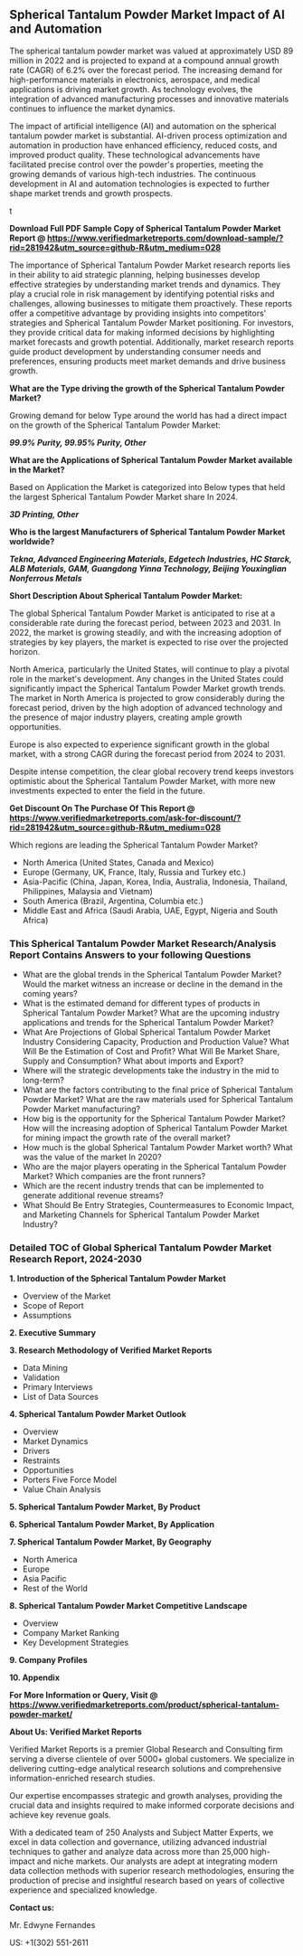 <h2>Spherical Tantalum Powder Market Impact of AI and Automation</h2><p>The spherical tantalum powder market was valued at approximately USD 89 million in 2022 and is projected to expand at a compound annual growth rate (CAGR) of 6.2% over the forecast period. The increasing demand for high-performance materials in electronics, aerospace, and medical applications is driving market growth. As technology evolves, the integration of advanced manufacturing processes and innovative materials continues to influence the market dynamics.</p><p>The impact of artificial intelligence (AI) and automation on the spherical tantalum powder market is substantial. AI-driven process optimization and automation in production have enhanced efficiency, reduced costs, and improved product quality. These technological advancements have facilitated precise control over the powder's properties, meeting the growing demands of various high-tech industries. The continuous development in AI and automation technologies is expected to further shape market trends and growth prospects.</p>t</p><p id="" class=""><strong>Download Full PDF Sample Copy of Spherical Tantalum Powder Market Report @ <a href="https://www.verifiedmarketreports.com/download-sample/?rid=281942&utm_source=github-R&utm_medium=028" target="_blank">https://www.verifiedmarketreports.com/download-sample/?rid=281942&utm_source=github-R&utm_medium=028</a></strong></p><p>The importance of&nbsp;Spherical Tantalum Powder Market research reports lies in their ability to aid strategic planning, helping businesses develop effective strategies by understanding market trends and dynamics. They play a crucial role in risk management by identifying potential risks and challenges, allowing businesses to mitigate them proactively. These reports offer a competitive advantage by providing insights into competitors' strategies and Spherical Tantalum Powder Market positioning. For investors, they provide critical data for making informed decisions by highlighting market forecasts and growth potential. Additionally, market research reports guide product development by understanding consumer needs and preferences, ensuring products meet market demands and drive business growth.</p><p><strong>What are the&nbsp;Type driving the growth of the Spherical Tantalum Powder Market?</strong></p><p id="" class="">Growing demand for below Type around the world has had a direct impact on the growth of the Spherical Tantalum Powder Market:</p><em><strong>99.9% Purity, 99.95% Purity, Other</strong></em></p><strong>What are the&nbsp;Applications&nbsp;of Spherical Tantalum Powder Market available in the Market?</strong></p><p id="" class="">Based on Application the Market is categorized into Below types that held the largest Spherical Tantalum Powder Market share In 2024.</p><em><strong>3D Printing, Other</strong></em></p><strong>Who is the largest Manufacturers of Spherical Tantalum Powder Market worldwide?</strong></p><p><em><strong>Tekna, Advanced Engineering Materials, Edgetech Industries, HC Starck, ALB Materials, GAM, Guangdong Yinna Technology, Beijing Youxinglian Nonferrous Metals</strong></em></p><p id="" class=""><strong>Short Description About Spherical Tantalum Powder Market:</strong></p><p>The global Spherical Tantalum Powder Market is anticipated to rise at a considerable rate during the forecast period, between 2023 and 2031. In 2022, the market is growing steadily, and with the increasing adoption of strategies by key players, the market is expected to rise over the projected horizon.</p><p>North America, particularly the United States, will continue to play a pivotal role in the market's development. Any changes in the United States could significantly impact the Spherical Tantalum Powder Market growth trends. The market in North America is projected to grow considerably during the forecast period, driven by the high adoption of advanced technology and the presence of major industry players, creating ample growth opportunities.</p><p>Europe is also expected to experience significant growth in the global market, with a strong CAGR during the forecast period from 2024 to 2031.</p><p>Despite intense competition, the clear global recovery trend keeps investors optimistic about the Spherical Tantalum Powder Market, with more new investments expected to enter the field in the future.</p><p id="" class=""><strong>Get Discount On The Purchase Of This Report @ <a href="https://www.verifiedmarketreports.com/ask-for-discount/?rid=281942&utm_source=github-R&utm_medium=028" target="_blank">https://www.verifiedmarketreports.com/ask-for-discount/?rid=281942&utm_source=github-R&utm_medium=028</a></strong></p>Which regions are leading the Spherical Tantalum Powder Market?</p><ul><li>North America (United States, Canada and Mexico)</li><li>Europe (Germany, UK, France, Italy, Russia and Turkey etc.)</li><li>Asia-Pacific (China, Japan, Korea, India, Australia, Indonesia, Thailand, Philippines, Malaysia and Vietnam)</li><li>South America (Brazil, Argentina, Columbia etc.)</li><li>Middle East and Africa (Saudi Arabia, UAE, Egypt, Nigeria and South Africa)</li></ul><h3 id="" class="">This Spherical Tantalum Powder Market Research/Analysis Report Contains Answers to your following Questions</h3><ul><li>What are the global trends in the Spherical Tantalum Powder Market? Would the market witness an increase or decline in the demand in the coming years?</li><li>What is the estimated demand for different types of products in Spherical Tantalum Powder Market? What are the upcoming industry applications and trends for the Spherical Tantalum Powder Market?</li><li>What Are Projections of Global Spherical Tantalum Powder Market Industry Considering Capacity, Production and Production Value? What Will Be the Estimation of Cost and Profit? What Will Be Market Share, Supply and Consumption? What about imports and Export?</li><li>Where will the strategic developments take the industry in the mid to long-term?</li><li>What are the factors contributing to the final price of Spherical Tantalum Powder Market? What are the raw materials used for Spherical Tantalum Powder Market manufacturing?</li><li>How big is the opportunity for the Spherical Tantalum Powder Market? How will the increasing adoption of Spherical Tantalum Powder Market for mining impact the growth rate of the overall market?</li><li>How much is the global Spherical Tantalum Powder Market worth? What was the value of the market In 2020?</li><li>Who are the major players operating in the Spherical Tantalum Powder Market? Which companies are the front runners?</li><li>Which are the recent industry trends that can be implemented to generate additional revenue streams?</li><li>What Should Be Entry Strategies, Countermeasures to Economic Impact, and Marketing Channels for Spherical Tantalum Powder Market Industry?</li></ul><h3 id="" class="">Detailed TOC of Global Spherical Tantalum Powder Market Research Report, 2024-2030</h3><p id="" class=""><strong>1. Introduction of the Spherical Tantalum Powder Market</strong></p><ul><li>Overview of the Market</li><li>Scope of Report</li><li>Assumptions</li></ul><p id="" class=""><strong>2. Executive Summary</strong></p><p id="" class=""><strong>3. Research Methodology of Verified Market Reports</strong></p><ul><li>Data Mining</li><li>Validation</li><li>Primary Interviews</li><li>List of Data Sources</li></ul><p id="" class=""><strong>4. Spherical Tantalum Powder Market Outlook</strong></p><ul><li>Overview</li><li>Market Dynamics</li><li>Drivers</li><li>Restraints</li><li>Opportunities</li><li>Porters Five Force Model</li><li>Value Chain Analysis</li></ul><p id="" class=""><strong>5. Spherical Tantalum Powder Market, By Product</strong></p><p id="" class=""><strong>6. Spherical Tantalum Powder Market, By Application</strong></p><p id="" class=""><strong>7. Spherical Tantalum Powder Market, By Geography</strong></p><ul><li>North America</li><li>Europe</li><li>Asia Pacific</li><li>Rest of the World</li></ul><p id="" class=""><strong>8. Spherical Tantalum Powder Market Competitive Landscape</strong></p><ul><li>Overview</li><li>Company Market Ranking</li><li>Key Development Strategies</li></ul><p id="" class=""><strong>9. Company Profiles</strong></p><p id="" class=""><strong>10. Appendix</strong></p><p id="" class=""><strong>For More Information or Query, Visit @ <a href="https://www.verifiedmarketreports.com/product/spherical-tantalum-powder-market/" target="_blank">https://www.verifiedmarketreports.com/product/spherical-tantalum-powder-market/</a></strong></p><p id="" class=""><strong>About Us: Verified Market Reports</strong></p><p id="" class="">Verified Market Reports is a premier Global Research and Consulting firm serving a diverse clientele of over 5000+ global customers. We specialize in delivering cutting-edge analytical research solutions and comprehensive information-enriched research studies.</p><p id="" class="">Our expertise encompasses strategic and growth analyses, providing the crucial data and insights required to make informed corporate decisions and achieve key revenue goals.</p><p id="" class="">With a dedicated team of 250 Analysts and Subject Matter Experts, we excel in data collection and governance, utilizing advanced industrial techniques to gather and analyze data across more than 25,000 high-impact and niche markets. Our analysts are adept at integrating modern data collection methods with superior research methodologies, ensuring the production of precise and insightful research based on years of collective experience and specialized knowledge.</p><p id="" class=""><strong>Contact us:</strong></p><p id="" class="">Mr. Edwyne Fernandes</p><p id="" class="">US: +1(302) 551-2611</p>